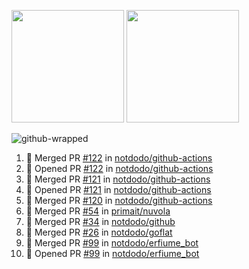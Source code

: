<a href="https://github.com/notdodo"><img src="https://github-readme-stats.vercel.app/api?username=notdodo&count_private=true&theme=dark" height="180" /></a> <a href="https://github.com/notdodo"><img src="https://github-readme-stats.vercel.app/api/top-langs/?username=notdodo&langs_count=8&theme=dark&hide=tex,java,html,css&layout=compact" height="180" /></a>

![github-wrapped](https://github.com/notdodo/notdodo/assets/6991986/fb310ed4-7b6b-48dd-a447-4c85e6000edb)

<!--START_SECTION:activity-->
1. 🎉 Merged PR [#122](https://github.com/notdodo/github-actions/pull/122) in [notdodo/github-actions](https://github.com/notdodo/github-actions)
2. 💪 Opened PR [#122](https://github.com/notdodo/github-actions/pull/122) in [notdodo/github-actions](https://github.com/notdodo/github-actions)
3. 🎉 Merged PR [#121](https://github.com/notdodo/github-actions/pull/121) in [notdodo/github-actions](https://github.com/notdodo/github-actions)
4. 💪 Opened PR [#121](https://github.com/notdodo/github-actions/pull/121) in [notdodo/github-actions](https://github.com/notdodo/github-actions)
5. 🎉 Merged PR [#120](https://github.com/notdodo/github-actions/pull/120) in [notdodo/github-actions](https://github.com/notdodo/github-actions)
6. 🎉 Merged PR [#54](https://github.com/primait/nuvola/pull/54) in [primait/nuvola](https://github.com/primait/nuvola)
7. 🎉 Merged PR [#34](https://github.com/notdodo/github/pull/34) in [notdodo/github](https://github.com/notdodo/github)
8. 🎉 Merged PR [#26](https://github.com/notdodo/goflat/pull/26) in [notdodo/goflat](https://github.com/notdodo/goflat)
9. 🎉 Merged PR [#99](https://github.com/notdodo/erfiume_bot/pull/99) in [notdodo/erfiume_bot](https://github.com/notdodo/erfiume_bot)
10. 💪 Opened PR [#99](https://github.com/notdodo/erfiume_bot/pull/99) in [notdodo/erfiume_bot](https://github.com/notdodo/erfiume_bot)
<!--END_SECTION:activity-->
